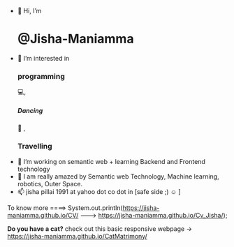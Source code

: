 - 👋 Hi, I’m <h1>@Jisha-Maniamma</h1>
- 👀 I’m interested in <h3>programming<span></h3> 💻, <h5>Dancing</h5> 💃 , <h3>Travelling </h3></span>
- 🌱 I’m working on semantic web + learning Backend and Frontend technology
- 💞️ I am really amazed by Semantic web Technology, Machine learning, robotics, Outer Space. 
- 📫 jisha pillai 1991 at yahoo dot co dot in [safe side ;) ☺ ]

To know more ====> System.out.println(https://jisha-maniamma.github.io/CV/  --->  https://jisha-maniamma.github.io/Cv_Jisha/);


<strong>Do you have a cat?</strong> 
  check out this basic responsive webpage ->
                                              https://jisha-maniamma.github.io/CatMatrimony/
<!---
Jisha-Maniamma/Jisha-Maniamma is a ✨ special ✨ repository because its `README.md` (this file) appears on your GitHub profile.
You can click the Preview link to take a look at your changes.
--->
